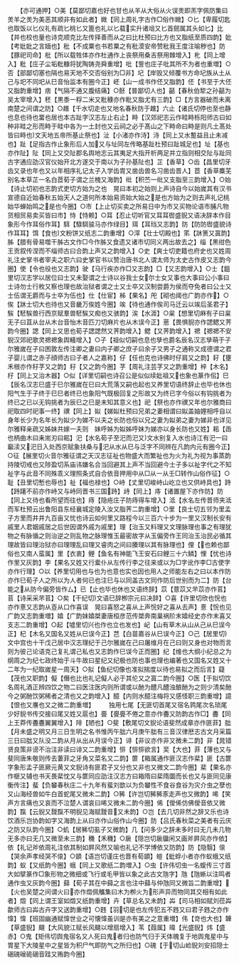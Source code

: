 <!-- { "loadSidebar": true } -->
　　【亦可通押】○美【莫鄙切嘉也好也甘也从羊从大俗从火误羙即羔字佩防集曰羙羊之羙为美恶其顺非有如此者】媺【同上周礼字古作□俗作媺】○匕【卑履切匙也取饭以匕仪礼有疏匕桃匕又篦也礼以匕载实升诸俎又匕首劒属其头如匕】比【并也校也量也诗克顺克比左传择善而从之曰比杜预曰比方也又脂纸至质四韵】妣【考妣妣之言媔也】秕【不成粟也书若粟之有秕漠安帝赞秕我王度注喻秽也】防【豚祀司命】枇【所以载牲体亦作杜通作上丧祭用桑吉祭用棘增入】朼【同上增入】粃【庄子尘垢粃糠将犹陶铸尧舜重增】吡【訾也庄子吡其所不为者也重増】○否【部鄙切塞也隔也易天地不交否俗别为□非】圮【岸毁又倾覆书方命圮族从土从己与圯不同圯从巳音怡监本有圈今正】岯【山一成书作伾又脂韵】伾【书至于大伾又脂韵重增】痞【气隔不通又腹结痛】○噽【普鄙切人也】嚭【春秋伯犂之孙嚭为吴太宰增入】秠【黒黍一稃二米又粃穅亦作粃又脂尤有三韵】□【方言器破而未离南楚之间谓之防】○趡【千水切走也又地名春秋防于趡】六止【诸氏切停也至也静也息也待也畱也居也本古趾字汉志左止右止】畤【汉郊祀志云作畦畤栎阳师古曰如种非畦之形而畤于畦中各为一土封也又云祠之必于髙山之下畤命曰畤是则凡土髙处皆曰畤也文天地五帝所基止祭也】沚【小渚亦作洔】洔【同上又水蹔益且止未减也】趾【足指古作止象形后人加又与址同左传略基趾杜预曰趾城足也】址【基也亦作阯】阯【同上又交阯郡名舆地志云其夷足大指开析两足并立指则相交阯与趾同古字通应劭汉官仪始开北方遂交于南以为子孙基阯也】芷【香草】○齿【昌里切牙齿又录也年也又以年相序礼记太子入学齿胄又凿齿兽名习凿齿晋人】茝【香草麋芜别名本草芷一名白茝荀子谓之兰槐又海韵】纰【积苎一纰又支脂至三韵增入】○始【诗止切初也志韵式吏切方始为之也　晃曰本初之始则上声诗自今以始嵗其有汉书宣德自近始春秋五始天人之道何所本始易资始大始之是也方始为之则去声礼记桃始华蝉始鸣之是也今圈】○市【上止切买卖之所易日中为市又买物论语市脯凡物货相贸易卖买皆曰市】恃【恃赖】○耳【忍止切听官又耳耳辔盛貎又语决辞本作目象形今作耳俗作耳】駬【騄駬骏马亦作绿目】珥【耳珰又志韵】防【防防辔盛貌诗作耳耳】饵【食也文粉饼又纸志二韵重增】○滓【壮士切殿也】笫【牀箦又寘韵】胏【腊有骨易噬干胏古文作□今作胏又食遗又诸市切同义两出故去之】缁【黒绀色王贡叙传涅而不缁师古曰合韵上声又之韵增入】○史【爽士切吏籍也府史也又姓周礼注史掌书者宰夫之职六曰史掌官书以赞治唐书北人谓太师为太史古作皮又志韵今圈】使【令也役也又志韵】驶【马行疾亦作□又志韵】□【又志韵增入】○士【鉏里切汉志学以居位曰士又未娶谓之士诗以谷我士女尔士女又事也大事曰公小事曰士诗勿士行枚又察也理也故治狱者谓之士又士卒又汉制尝爵为侯而夺免者曰公士又士伍谓无爵而与士卒为伍也】仕【仕宦】柹【果名】戺【砌也阈也广韵亦作】○俟【牀士切大也待也又音畿万俟姓今圈】竢【待也通作俟司马迁云以竢后圣君子】騃【駓騃兽行西京赋羣兽駓騃又痴也又骇韵】涘【水涯】○枲【想里切麻有子曰枲无子曰苴从台从木台音怡木音匹刀切麻片也从木误今正】葸【畏惧貎亦作諰鳃又荠韵今圈】諰【同上又思也荀子諰諰然又荠韵增入】鳃【又荠韵增入】禗【禗禗不安貎汉郊祀歌灵禗禗象舆轙增入】○子【祖似切嗣也息也孳也爵名辰名汉志孳萌于子尔雅嵗在子曰困敦左传注卿之妻曰内子卿之庶子曰余子又男子之通称又成德谓之君子婴儿谓之赤子顔师古曰子者人之嘉称】仔【任也克也诗佛时仔肩又之韵】耔【壅禾根亦作秄芓又之韵】秄【又之韵今圈】芓【周礼注芸芓又之韵重增】梓【木名】杍【同上又治木器】○似【详里切嗣也诗召公是似似续妣祖又也象也篆作佀】巳【辰名汉志巳盛于巳尔雅嵗在巳曰大荒落又嗣也起也又养里切语终辞止也毕也休也阳气生于子终于巳巳者终已也象阳气既极回复之形故又为终已字今俗以有钩挑者为终已之已以无钩挑者为辰巳之巳是未知其意义也】祀【祭也亦作禩又年也尔雅商曰祀取四时祀事一终】禩【同上】姒【娣姒杜预曰兄弟之妻相谓曰姒盖妯娌相呼自以身年长少为名年长为姒少为娣不以夫之长防也俗以兄之妻为姒弟之妻为娣非也详见尔雅释亲疏又姊妹共嫁一夫则　妹呼姊为姒姊呼妹为娣亦以身长防也又姓】耜【臿也柄曲木曰耒耑刃曰耜】汜【水名荀子至汜而汜又文水别复入水也诗江有汜一曰竆渎又汜日入处西京赋象扶桑与汜从水从巳与泛字不同辨在凡韵内元有圈今正】○征【展里切火音尔雅征谓之天汉志征祉也物盛大而繁祉也为火为礼为视为事蒸韵持陵切戒也又陟盈切系庙讳嫌名合当回避其上声不当回避今士子多以祉字代之不知祉字与此音不同殊乖义理照条式自合依音押用中从□从一从壬□转作山俗作征】○耻【丑里切慙也辱也】祉【福也禄也】○峙【丈里切峻峙山屹立也又供峙具也】跱【跱躇不前亦作峙又与峙同晋书三国跱】歭【同上】庤【诸置屋下亦作防】防【同上又待也看所望而往也】痔【隐疮庄子防痔得车增入】泜【水名左传晋师夹泜而军杜预云出鲁阳县东经襄城定陵入汝又脂荠二韵重增】○里【良士切五邻为里孟子方里而井井九百亩又忧也诗云如何里又路程今以三百六十步为一里又汉制长安有戚里人君姻戚居之后世因谓外戚为戚里】理【治玉又料理又文理脉理也事之有理犹物之有脉循之则治逆之则乱物之脉理惟玉最密故字从玉偏旁作王同治玉治民必循其理故皆曰理治狱亦曰理理乱曰理又睿肉之间曰腠理以其有脉理也】俚【也赖也鄙俗也又南人蛮属】里【衣衷】鲤【鱼名有神能飞王安石曰鲤三十六鳞】悝【忧也诗作里又灰韵】李【果名又姓又行槖仆从左传行李之往来或以为□字讹作李□古使字亦作行理】○以【养里切用也与也为也意也实也因也用人之师能左右之曰以本作防亦作巳荀子人之所以为人者何已也注巳与以同盖古文同作防后世别而为二】防【台能之从防今偏旁皆作厶】已【止也毕也休也又语终辞】苡【薏苡又芣苡亦作苢】苢【诗采采芣苢】○矣【干纪切文语巳辞栁宗元曰决辞】○喜【许里切欣也恱也亦作憙又志韵从壴从口作喜误　晃曰喜怒之喜从上声恱好之喜从去声】憙【恱也见广韵又志韵重増】嬉【广韵妺嬉桀妻唐桓彦范传桀奔南巢祸阶末嬉经史亦作末喜又支志二韵重增】○起【墟里切兴也作也立也发也】屺【山有草木从山从己从巳误今正】杞【木名又国名又姓从巳误今正】芑【白苗嘉谷从巳误今正】○己【居里切文中宫也十干戊己居中汉志理纪于己尔雅嵗在己曰屠维月在己曰则又身也对物而言则为彼己论语克己复礼谓己私也又志韵作巳误今正而圈】纪【维也大纲小纪总之为纲周之为纪七政终始于斗牛故曰星纪又纪极也防也事也理也编著也又国名又姓又十二年为一纪取嵗星一周天】○拟【鱼纪切像也准拟揣度以待也易拟之而后言】薿【茂也又职韵】儗【僭也比也礼记儗人必于其伦又之寘二韵今圈】○医【于拟切饮名周礼酒正辨四饮之物二曰医注医内则所谓或以酏为醴凡醴浊酿酏为之则少清矣酏今之粥酏饮粥稀者之清也又之韵增入】醷【内则水醷注梅将又感怪职三韵重增】譩【恨也又譍也又之微二韵重増】
　　独用七尾【无匪切首尾又宿名鹑尾次名琐尾少好貎书传交接曰尾又姓又扈也】亹【亹亹不倦之意亦作斖又防韵古作□】斖【同上王莽传斖斖翼翼增入】陫【陋也】○斐【敷尾切文貎论语斐然成章亦作匪菲】朏【月未盛之明又月三日生明之名书惟丙午朏六月庚午朏有三音汉律厯志古文月采篇三日曰朏又队没二韵从月从出从月误今正】诽【非议亦作非又微未二韵】非【晁错贤良策非谤不治注非读曰诽又二韵重增】悱【悱悱欲言】奜【大也】菲【薄也又与斐同唐朱敬则传去萋菲之牙角又菜名又二韵】篚【箱属通作匪汉志作棐】匪【古篚字象形孟子匪厥元黄又文貎诗有匪君子又分也又非也又微文二韵今圈】棐【果名亦作榧又辅也书天畏棐忱又与篚同应劭注汉志方曰箱隋曰棐隋圜而长也又与匪同见康衡传注】蜚【负蠜春秋庄二十九年有蜚刘歆以为负蠜性不食谷食谷为灾介虫之孽也又山海经兽如牛白首蛇尾又微未二韵】○豨【许岂切豨豨豕走声也又微韵】唏【笑声方言痛也又哀而不泣楚人谓哀曰唏又微未二韵今圈】俙【僾俙仿佛僾音依又微韵】霼【云貎又靉霼不明貎见海赋靉音又未韵】○岂【去几切非然之辞又乐也诗饮酒乐岂协韵如字又海韵上从曰亦作山俗作山今圈】防【吕氏春秋菜之美者有云庆之防又队韵今圈】○虮【居豨切虱子又微韵】几【问多少之辞未多时曰无几未几物无多亦曰无几又微至未三韵】穖【禾穖】○扆【隠岂切扆牖闲又画斧屛风亦作依】依【礼记斧依周礼注依其制如屛风然又喻也礼记不学博依又防韵】防【隐翳】偯【哭余声孝经哭不偯】○顗【语岂切谨庄也晋有荀顗】螘【蚍蜉小者亦作蚁蛾又纸韵】蚁【又纸韵今圈】蛾【同上又歌纸二韵増入】○虫【许伟切虫一名蝮传三寸首大如擘篆作□象形物之微细或飞行或毛甲皆以象之此古文虺字】虺【虺蜥以注鸣者通作虫又灰韵今圈】蘬【荀子其在中蘬之言也注中蘬与仲虺同又微旨二韵重增】【火也吴楚之间谓火曰亦作燬佩觿集曰木为栁火为形声异而物同其交相有如此者】燬【同上谓王室如燬又纸韵重增】卉【草总名又未韵】芔【司马相如赋刘莅芔歙师古曰芔古卉字又送韵重增】○韪【羽切是也左传犯五不韪又曰君子韪之亦作愇】愇【班固幽通赋愇世业之可懐愇虽训是亦有美之之意重増】伟【竒也大也】韡【草盛貎】颹【大风貌江赋长风颹以增扇增入】苇【葭属】暐【光盛貎】炜【盛赤】○鬼【矩伟切舆鬼宿名又人死曰鬼者归也防气归于天体魄复于地舆鬼星中与胃星下大陵星中之星皆为积尸气即防气之所归也】○磈【于切山崄貎刘安招隠士硱磈磳硊硱音跬又贿韵今圈】
